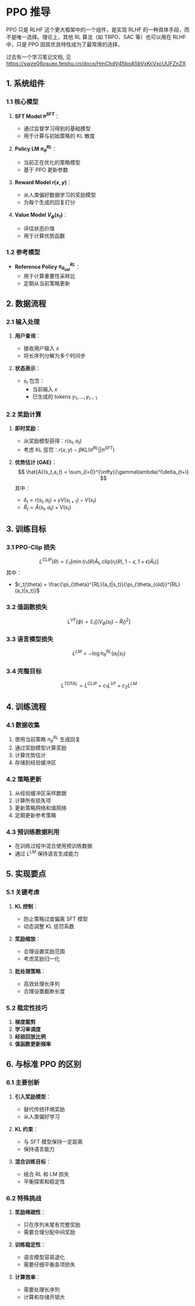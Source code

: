 # PPO 推导

PPO 只是 RLHF 这个更大框架中的一个组件，是实现 RLHF 的一种具体手段，而不是唯一选择。理论上，其他 RL 算法（如 TRPO、SAC 等）也可以用在 RLHF 中，只是 PPO 因其优良特性成为了最常用的选择。

过去有一个学习笔记文档, 见 https://swze06osuex.feishu.cn/docx/HmChdV45boA5bVxKcVxcUUFZnZX

## 1. 系统组件

### 1.1 核心模型
1. **SFT Model $\pi^{SFT}$**：
   - 通过监督学习得到的基础模型
   - 用于计算与初始策略的 KL 散度

2. **Policy LM $\pi_{\theta}^{RL}$**：
   - 当前正在优化的策略模型
   - 基于 PPO 更新参数

3. **Reward Model $r(x,y)$**：
   - 从人类偏好数据学习的奖励模型
   - 为每个生成的回复打分

4. **Value Model $V_{\phi}(s_t)$**：
   - 评估状态价值
   - 用于计算优势函数

### 1.2 参考模型
- **Reference Policy $\pi_{\theta_{old}}^{RL}$**：
  - 用于计算重要性采样比
  - 定期从当前策略更新

## 2. 数据流程

### 2.1 输入处理
1. **用户查询**：
   - 接收用户输入 $x$
   - 将长序列分解为多个时间步

2. **状态表示**：
   - $s_t$ 包含：
     - 当前输入 $x$
     - 已生成的 tokens $y_1,...,y_{t-1}$

### 2.2 奖励计算
1. **即时奖励**：
   - 从奖励模型获得：$r(s_t,a_t)$
   - 考虑 KL 惩罚：$r(x,y) - \beta \text{KL}(\pi^{RL}||\pi^{SFT})$

2. **优势估计 (GAE)**：
   $$
   \hat{A}(s_t,a_t) = \sum_{l=0}^{\infty}(\gamma\lambda)^l\delta_{t+l}
   $$
   其中：
   - $\delta_t = r(s_t,a_t) + \gamma V(s_{t+1}) - V(s_t)$
   - $\hat{R}_t = \hat{A}(s_t,a_t) + V(s_t)$

## 3. 训练目标

### 3.1 PPO-Clip 损失
$$
L^{CLIP}(\theta) = \mathbb{E}_t[\min(r_t(\theta)\hat{A}_t, \text{clip}(r_t(\theta), 1-\epsilon, 1+\epsilon)\hat{A}_t)]
$$
其中：
- $r_t(\theta) = \frac{\pi_{\theta}^{RL}(a_t|s_t)}{\pi_{\theta_{old}}^{RL}(a_t|s_t)}$

### 3.2 值函数损失
$$
L^{VF}(\phi) = \mathbb{E}_t[(V_\phi(s_t) - \hat{R}_t)^2]
$$

### 3.3 语言模型损失
$$
L^{LM} = -\log \pi_{\theta}^{RL}(a_t|s_t)
$$

### 3.4 完整目标
$$
L^{TOTAL} = L^{CLIP} + c_1L^{VF} + c_2L^{LM}
$$

## 4. 训练流程

### 4.1 数据收集
1. 使用当前策略 $\pi_{\theta}^{RL}$ 生成回复
2. 通过奖励模型计算奖励
3. 计算优势估计
4. 存储到经验缓冲区

### 4.2 策略更新
1. 从经验缓冲区采样数据
2. 计算所有损失项
3. 更新策略网络和值网络
4. 定期更新参考策略

### 4.3 预训练数据利用
- 在训练过程中混合使用预训练数据
- 通过 $L^{LM}$ 保持语言生成能力

## 5. 实现要点

### 5.1 关键考虑
1. **KL 控制**：
   - 防止策略过度偏离 SFT 模型
   - 动态调整 KL 惩罚系数

2. **奖励缩放**：
   - 合理设置奖励范围
   - 考虑奖励归一化

3. **批处理策略**：
   - 高效处理长序列
   - 合理设置截断长度

### 5.2 稳定性技巧
1. **梯度裁剪**
2. **学习率调度**
3. **经验回放比例**
4. **值函数更新频率**

## 6. 与标准 PPO 的区别

### 6.1 主要创新
1. **引入奖励模型**：
   - 替代传统环境奖励
   - 从人类偏好学习

2. **KL 约束**：
   - 与 SFT 模型保持一定距离
   - 保持语言能力

3. **混合训练目标**：
   - 结合 RL 和 LM 损失
   - 平衡探索和稳定性

### 6.2 特殊挑战
1. **奖励稀疏性**：
   - 只在序列末尾有完整奖励
   - 需要合理分配中间奖励

2. **训练稳定性**：
   - 语言模型容易退化
   - 需要仔细平衡各项损失

3. **计算效率**：
   - 需要处理长序列
   - 计算和存储开销大 